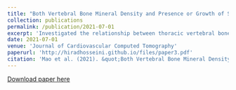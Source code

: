 ```yaml
---
title: "Both Vertebral Bone Mineral Density and Presence or Growth of Schmorl's Node Are Important Pedictors for Future Vertebral Fracture"
collection: publications
permalink: /publication/2021-07-01
excerpt: 'Investigated the relationship between thoracic vertebral bone mineral density (BMD), Schmorl's Node presence/growth and presence of vertebral fracture in 3409 consecutive patients (1730 F) who underwent non-contrast heart and chest CT scans. Schmorl's Node prevalence increased progressively with advanced age and was inversely related to BMD. Both Schmorl's Node presence and vertebral BMD were shown to be associated with VF.'
date: 2021-07-01
venue: 'Journal of Cardiovascular Computed Tomography'
paperurl: 'http://hiradhosseini.github.io/files/paper3.pdf'
citation: 'Mao et al. (2021). &quot;Both Vertebral Bone Mineral Density and Presence or Growth of Schmorl's Node Are Important Pedictors for Future Vertebral Fracture.&quot; <i>Journal of Cardiovascular Computed Tomography</i>. 15(3).'
---
```

[Download paper here](http://hiradhosseini.github.io/files/paper3.pdf)


